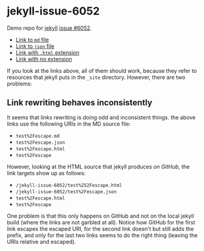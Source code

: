 # jekyll-issue-6052

Demo repo for [jekyll](https://github.com/jekyll/jekyll) [issue #6052](https://github.com/jekyll/jekyll/issues/6052).

* [Link to `md` file](test%2Fescape.md)
* [Link to `json` file](test%2Fescape.json)
* [Link with `.html` extension](test%2Fescape.html)
* [Link with no extension](test%2Fescape)

If you look at the links above, all of them should work, because they refer to resources that jekyll puts in the `_site` directory. However, there are two problems:

## Link rewriting behaves inconsistently

It seems that links rewriting is doing odd and inconsistent things. the above links use the following URIs in the MD source file:

* `test%2Fescape.md`
* `test%2Fescape.json`
* `test%2Fescape.html`
* `test%2Fescape`

However, looking at the HTML source that jekyll produces *on GitHub*, the link targets show up as follows:

* `/jekyll-issue-6052/test%252Fescape.html`
* `/jekyll-issue-6052/test%2Fescape.json`
* `test%2Fescape.html`
* `test%2Fescape`

One problem is that this only happens on GitHub and not on the local jekyll build (where the links are not garbled at all). Notice how GitHub for the first link escapes the escaped URI, for the second link doesn't but still adds the prefix, and only for the last two links seems to do the right thing (leaving the URIs relative and escaped).
